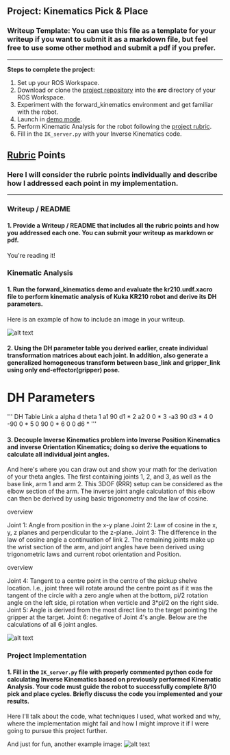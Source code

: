 ## Project: Kinematics Pick & Place
### Writeup Template: You can use this file as a template for your writeup if you want to submit it as a markdown file, but feel free to use some other method and submit a pdf if you prefer.

---


**Steps to complete the project:**  


1. Set up your ROS Workspace.
2. Download or clone the [project repository](https://github.com/udacity/RoboND-Kinematics-Project) into the ***src*** directory of your ROS Workspace.  
3. Experiment with the forward_kinematics environment and get familiar with the robot.
4. Launch in [demo mode](https://classroom.udacity.com/nanodegrees/nd209/parts/7b2fd2d7-e181-401e-977a-6158c77bf816/modules/8855de3f-2897-46c3-a805-628b5ecf045b/lessons/91d017b1-4493-4522-ad52-04a74a01094c/concepts/ae64bb91-e8c4-44c9-adbe-798e8f688193).
5. Perform Kinematic Analysis for the robot following the [project rubric](https://review.udacity.com/#!/rubrics/972/view).
6. Fill in the `IK_server.py` with your Inverse Kinematics code. 


[//]: # (Image References)

[image1]: ./misc_images/misc1.png
[image2]: ./misc_images/misc3.png
[image3]: ./misc_images/misc2.png

## [Rubric](https://review.udacity.com/#!/rubrics/972/view) Points
### Here I will consider the rubric points individually and describe how I addressed each point in my implementation.  

---
### Writeup / README

#### 1. Provide a Writeup / README that includes all the rubric points and how you addressed each one.  You can submit your writeup as markdown or pdf.  

You're reading it!

### Kinematic Analysis
#### 1. Run the forward_kinematics demo and evaluate the kr210.urdf.xacro file to perform kinematic analysis of Kuka KR210 robot and derive its DH parameters.

Here is an example of how to include an image in your writeup.

![alt text][image1]

#### 2. Using the DH parameter table you derived earlier, create individual transformation matrices about each joint. In addition, also generate a generalized homogeneous transform between base_link and gripper_link using only end-effector(gripper) pose.

# DH Parameters
'''
DH Table
Link    a       alpha   d       theta
1       a1      90      d1      *
2       a2      0       0       *
3       -a3     90      d3      *
4       0       -90     0       *
5       0       90      0       *
6       0       0       d6      *
'''


#### 3. Decouple Inverse Kinematics problem into Inverse Position Kinematics and inverse Orientation Kinematics; doing so derive the equations to calculate all individual joint angles.

And here's where you can draw out and show your math for the derivation of your theta angles. 
The first containing joints 1, 2, and 3, as well as the base link, arm 1 and arm 2. This 3DOF (RRR) setup can be considered as the elbow section of the arm. The inverse joint angle calculation of this elbow can then be derived by using basic trigonometry and the law of cosine.

overview

Joint 1: Angle from position in the x-y plane
Joint 2: Law of cosine in the x, y, z planes and perpendicular to the z-plane.
Joint 3: The difference in the law of cosine angle a continuation of link 2.
The remaining joints make up the wrist section of the arm, and joint angles have been derived using trigonometric laws and current robot orientation and Position.

overview

Joint 4: Tangent to a centre point in the centre of the pickup shelve location. I.e., joint three will rotate around the centre point as if it was the tangent of the circle with a zero angle when at the bottom, pi/2 rotation angle on the left side, pi rotation when verticle and 3*pi/2 on the right side.
Joint 5: Angle is derived from the most direct line to the target pointing the gripper at the target.
Joint 6: negative of Joint 4's angle.
Below are the calculations of all 6 joint angles.



![alt text][image2]

### Project Implementation

#### 1. Fill in the `IK_server.py` file with properly commented python code for calculating Inverse Kinematics based on previously performed Kinematic Analysis. Your code must guide the robot to successfully complete 8/10 pick and place cycles. Briefly discuss the code you implemented and your results. 


Here I'll talk about the code, what techniques I used, what worked and why, where the implementation might fail and how I might improve it if I were going to pursue this project further.  


And just for fun, another example image:
![alt text][image3]


